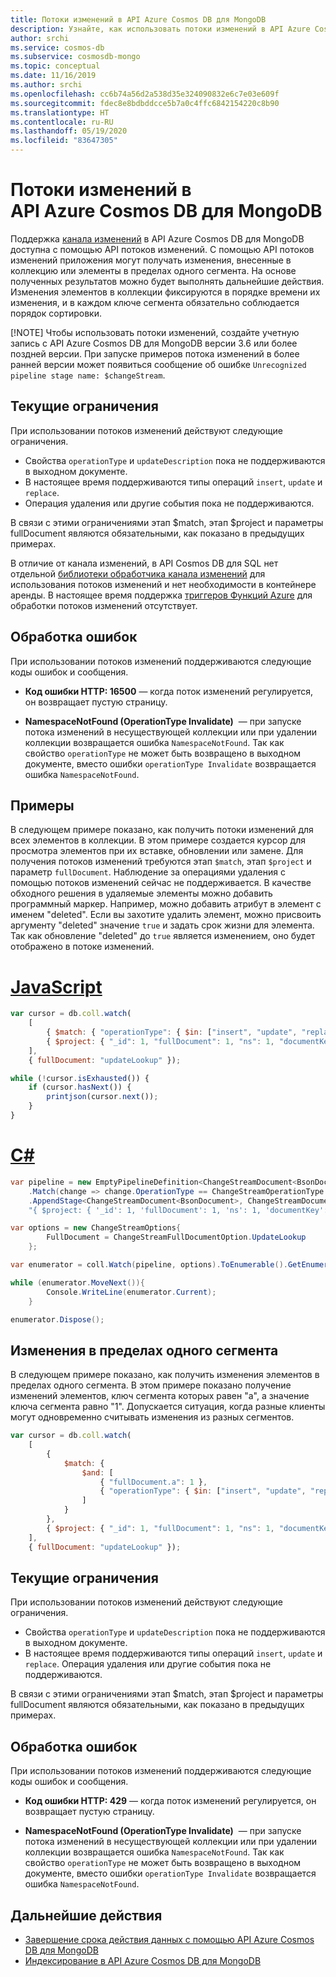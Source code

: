 ```yaml
---
title: Потоки изменений в API Azure Cosmos DB для MongoDB
description: Узнайте, как использовать потоки изменений в API Azure Cosmos DB для MongoDB, чтобы получать изменения, внесенные в данные.
author: srchi
ms.service: cosmos-db
ms.subservice: cosmosdb-mongo
ms.topic: conceptual
ms.date: 11/16/2019
ms.author: srchi
ms.openlocfilehash: cc6b74a56d2a538d35e324090832e6c7e03e609f
ms.sourcegitcommit: fdec8e8bdbddcce5b7a0c4ffc6842154220c8b90
ms.translationtype: HT
ms.contentlocale: ru-RU
ms.lasthandoff: 05/19/2020
ms.locfileid: "83647305"
---
```

# <a name="change-streams-in-azure-cosmos-dbs-api-for-mongodb"></a>Потоки изменений в API Azure Cosmos DB для MongoDB

Поддержка [канала изменений](change-feed.md) в API Azure Cosmos DB для MongoDB доступна с помощью API потоков изменений. С помощью API потоков изменений приложения могут получать изменения, внесенные в коллекцию или элементы в пределах одного сегмента. На основе полученных результатов можно будет выполнять дальнейшие действия. Изменения элементов в коллекции фиксируются в порядке времени их изменения, и в каждом ключе сегмента обязательно соблюдается порядок сортировки.

[!NOTE]
Чтобы использовать потоки изменений, создайте учетную запись с API Azure Cosmos DB для MongoDB версии 3.6 или более поздней версии. При запуске примеров потока изменений в более ранней версии может появиться сообщение об ошибке `Unrecognized pipeline stage name: $changeStream`.

## <a name="current-limitations"></a>Текущие ограничения

При использовании потоков изменений действуют следующие ограничения.

* Свойства `operationType` и `updateDescription` пока не поддерживаются в выходном документе.
* В настоящее время поддерживаются типы операций `insert`, `update` и `replace`. 
* Операция удаления или другие события пока не поддерживаются.

В связи с этими ограничениями этап $match, этап $project и параметры fullDocument являются обязательными, как показано в предыдущих примерах.

В отличие от канала изменений, в API Cosmos DB для SQL нет отдельной [библиотеки обработчика канала изменений](change-feed-processor.md) для использования потоков изменений и нет необходимости в контейнере аренды. В настоящее время поддержка [триггеров Функций Azure](change-feed-functions.md) для обработки потоков изменений отсутствует.

## <a name="error-handling"></a>Обработка ошибок

При использовании потоков изменений поддерживаются следующие коды ошибок и сообщения.

* **Код ошибки HTTP: 16500** — когда поток изменений регулируется, он возвращает пустую страницу.

* **NamespaceNotFound (OperationType Invalidate)**  — при запуске потока изменений в несуществующей коллекции или при удалении коллекции возвращается ошибка `NamespaceNotFound`. Так как свойство `operationType` не может быть возвращено в выходном документе, вместо ошибки `operationType Invalidate` возвращается ошибка `NamespaceNotFound`.

## <a name="examples"></a>Примеры

В следующем примере показано, как получить потоки изменений для всех элементов в коллекции. В этом примере создается курсор для просмотра элементов при их вставке, обновлении или замене. Для получения потоков изменений требуются этап `$match`, этап `$project` и параметр `fullDocument`. Наблюдение за операциями удаления с помощью потоков изменений сейчас не поддерживается. В качестве обходного решения в удаляемые элементы можно добавить программный маркер. Например, можно добавить атрибут в элемент с именем "deleted". Если вы захотите удалить элемент, можно присвоить аргументу "deleted" значение `true` и задать срок жизни для элемента. Так как обновление "deleted" до `true` является изменением, оно будет отображено в потоке изменений.

# <a name="javascript"></a>[JavaScript](#tab/javascript)

```javascript
var cursor = db.coll.watch(
    [
        { $match: { "operationType": { $in: ["insert", "update", "replace"] } } },
        { $project: { "_id": 1, "fullDocument": 1, "ns": 1, "documentKey": 1 } }
    ],
    { fullDocument: "updateLookup" });

while (!cursor.isExhausted()) {
    if (cursor.hasNext()) {
        printjson(cursor.next());
    }
}
```
# <a name="c"></a>[C#](#tab/csharp)

```csharp
var pipeline = new EmptyPipelineDefinition<ChangeStreamDocument<BsonDocument>>()
    .Match(change => change.OperationType == ChangeStreamOperationType.Insert || change.OperationType == ChangeStreamOperationType.Update || change.OperationType == ChangeStreamOperationType.Replace)
    .AppendStage<ChangeStreamDocument<BsonDocument>, ChangeStreamDocument<BsonDocument>, BsonDocument>(
    "{ $project: { '_id': 1, 'fullDocument': 1, 'ns': 1, 'documentKey': 1 }}");

var options = new ChangeStreamOptions{
        FullDocument = ChangeStreamFullDocumentOption.UpdateLookup
    };

var enumerator = coll.Watch(pipeline, options).ToEnumerable().GetEnumerator();

while (enumerator.MoveNext()){
        Console.WriteLine(enumerator.Current);
    }

enumerator.Dispose();
```

## <a name="changes-within-a-single-shard"></a>Изменения в пределах одного сегмента

В следующем примере показано, как получить изменения элементов в пределах одного сегмента. В этом примере показано получение изменений элементов, ключ сегмента которых равен "a", а значение ключа сегмента равно "1". Допускается ситуация, когда разные клиенты могут одновременно считывать изменения из разных сегментов.

```javascript
var cursor = db.coll.watch(
    [
        { 
            $match: { 
                $and: [
                    { "fullDocument.a": 1 }, 
                    { "operationType": { $in: ["insert", "update", "replace"] } }
                ]
            }
        },
        { $project: { "_id": 1, "fullDocument": 1, "ns": 1, "documentKey": 1} }
    ],
    { fullDocument: "updateLookup" });

```

## <a name="current-limitations"></a>Текущие ограничения

При использовании потоков изменений действуют следующие ограничения.

* Свойства `operationType` и `updateDescription` пока не поддерживаются в выходном документе.
* В настоящее время поддерживаются типы операций `insert`, `update` и `replace`. Операция удаления или другие события пока не поддерживаются.

В связи с этими ограничениями этап $match, этап $project и параметры fullDocument являются обязательными, как показано в предыдущих примерах.

## <a name="error-handling"></a>Обработка ошибок

При использовании потоков изменений поддерживаются следующие коды ошибок и сообщения.

* **Код ошибки HTTP: 429** — когда поток изменений регулируется, он возвращает пустую страницу.

* **NamespaceNotFound (OperationType Invalidate)**  — при запуске потока изменений в несуществующей коллекции или при удалении коллекции возвращается ошибка `NamespaceNotFound`. Так как свойство `operationType` не может быть возвращено в выходном документе, вместо ошибки `operationType Invalidate` возвращается ошибка `NamespaceNotFound`.

## <a name="next-steps"></a>Дальнейшие действия

* [Завершение срока действия данных с помощью API Azure Cosmos DB для MongoDB](mongodb-time-to-live.md)
* [Индексирование в API Azure Cosmos DB для MongoDB](mongodb-indexing.md)
